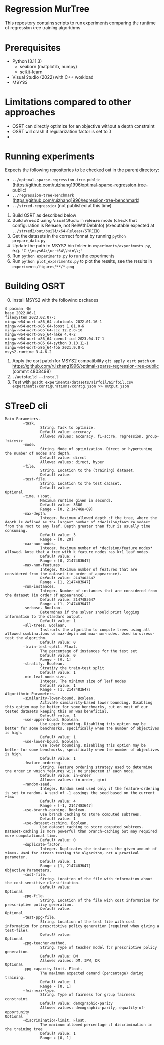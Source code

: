 # Regression MurTree
This repository contains scripts to run experiments comparing the runtime of regression tree training algorithms

# Prerequisites
- Python (3.11.3)
  - seaborn (matplotlib, numpy)
  - scikit-learn
- Visual Studio (2022) with C++ workload
- MSYS2

# Limitations compared to other approaches
- OSRT can directly optimize for an objective without a depth constraint
- OSRT will crash if regularization factor is set to 0
- ...

# Running experiments
Expects the following repositories to be checked out in the parent directory:
- `../optimal-sparse-regression-tree-public` (https://github.com/ruizhang1996/optimal-sparse-regression-tree-public)
- `../regression-tree-benchmark` (https://github.com/ruizhang1996/regression-tree-benchmark)
- `../streed-regression` (not published at this time)

1. Build OSRT as described below
2. Build streed2 using Visual Studio in release mode (check that configuration is Release, not RelWithDebInfo) (executable expected at `../streed2/out/build/x64-Release/STREED`)
3. Get the datasets in the correct format by running `python prepare_data.py`
4. Update the path to MSYS2 bin folder in `experiments/experiments.py`, e.g. `"C:\\msys64\\ucrt64\\bin\\;"`
5. Run `python experiments.py` to run the experiments
6. Run `python plot_experiments.py` to plot the results, see the results in `experiments/figures/**/*.png`

# Building OSRT
0. Install MSYS2 with the following packages
```
$ pacman -Qe
base 2022.06-1
filesystem 2023.02.07-1
mingw-w64-ucrt-x86_64-autotools 2022.01.16-1
mingw-w64-ucrt-x86_64-boost 1.81.0-6
mingw-w64-ucrt-x86_64-gcc 12.2.0-10
mingw-w64-ucrt-x86_64-make 4.4-2
mingw-w64-ucrt-x86_64-opencl-icd 2023.04.17-1
mingw-w64-ucrt-x86_64-python 3.10.11-1
mingw-w64-ucrt-x86_64-tbb 2021.9.0-1
msys2-runtime 3.4.6-2
```
1. Apply the osrt patch for MSYS2 compatibility `git apply osrt.patch` on https://github.com/ruizhang1996/optimal-sparse-regression-tree-public (commit 4803498)
2. `./autobuild --install`
3. Test with `gosdt experiments/datasets/airfoil/airfoil.csv experiments/configurations/config.json >> output.json`

# STreeD cli
```
Main Parameters.
        -task.
                String. Task to optimize.
                Default value: accuracy
                Allowed values: accuracy, f1-score, regression, group-fairness
        -mode.
                String. Mode of optimization. Direct or hypertuning the number of nodes and depth.
                Default value: direct
                Allowed values: direct, hyper
        -file.
                String. Location to the (training) dataset.
                Default value:
        -test-file.
                String. Location to the test dataset.
                Default value:
Optional
        -time. Float.
                Maximum runtime given in seconds.
                Default value: 3600
                Range = [0, 2.14748e+09]
        -max-depth.
                Integer. Maximum allowed depth of the tree, where the depth is defined as the largest number of *decision/feature nodes* from the root to any leaf. Depth greater than four is usually time consuming.
                Default value: 3
                Range = [0, 20]
        -max-num-nodes.
                Integer. Maximum number of *decision/feature nodes* allowed. Note that a tree with k feature nodes has k+1 leaf nodes.
                Default value: 7
                Range = [0, 2147483647]
        -max-num-features.
                Integer. Maximum number of features that are considered from the dataset (in order of appearance).
                Default value: 2147483647
                Range = [1, 2147483647]
        -num-instances.
                Integer. Number of instances that are considered from the dataset (in order of appearance).
                Default value: 2147483647
                Range = [1, 2147483647]
        -verbose. Boolean.
                Determines if the solver should print logging information to the standard output.
                Default value: 1
        -all-trees. Boolean.
                Instructs the algorithm to compute trees using all allowed combinations of max-depth and max-num-nodes. Used to stress-test the algorithm.
                Default value: 0
        -train-test-split. Float.
                The percentage of instances for the test set
                Default value: 0
                Range = [0, 1]
        -stratify. Boolean.
                Stratify the train-test split
                Default value: 1
        -min-leaf-node-size.
                Integer. The minimum size of leaf nodes
                Default value: 1
                Range = [1, 2147483647]
Algorithmic Parameters.
        -similarity-lower-bound. Boolean.
                Activate similarity-based lower bounding. Disabling this option may be better for some benchmarks, but on most of our tested datasets keeping this on was beneficial.
                Default value: 1
        -use-upper-bound. Boolean.
                Use upper bounding. Disabling this option may be better for some benchmarks, specifically when the number of objectives is high.
                Default value: 1
        -use-lower-bound. Boolean.
                Use lower bounding. Disabling this option may be better for some benchmarks, specifically when the number of objectives is high.
                Default value: 1
        -feature-ordering.
                String. Feature ordering strategy used to determine the order in which features will be inspected in each node.
                Default value: in-order
                Allowed values: in-order, gini
        -random-seed.
                Integer. Random seed used only if the feature-ordering is set to random. A seed of -1 assings the seed based on the current time.
                Default value: 4
                Range = [-1, 2147483647]
        -use-branch-caching. Boolean.
                Use branch caching to store computed subtrees.
                Default value: 1
        -use-dataset-caching. Boolean.
                Use dataset caching to store computed subtrees. Dataset-caching is more powerful than branch-caching but may required more computational time.
                Default value: 0
        -duplicate-factor.
                Integer. Duplicates the instances the given amount of times. Used for stress-testing the algorithm, not a practical parameter.
                Default value: 1
                Range = [1, 2147483647]
Objective Parameters.
        -cost-file.
                String. Location of the file with information about the cost-sensitive classification.
                Default value:
Optional
        -ppg-file.
                String. Location of the file with cost information for prescriptive policy generation.
                Default value:
Optional
        -test-ppg-file.
                String. Location of the test file with cost information for prescriptive policy generation (required when giving a test-file).
                Default value:
Optional
        -ppg-teacher-method.
                String. Type of teacher model for prescriptive policy generation.
                Default value: DM
                Allowed values: DM, IPW, DR
Optional
        -ppg-capacity-limit. Float.
                The maximum expected demand (percentage) during training.
                Default value: 1
                Range = [0, 1]
        -fairness-type.
                String. Type of fairness for group fairness constraint.
                Default value: demographic-parity
                Allowed values: demographic-parity, equality-of-opportunity
Optional
        -discrimination-limit. Float.
                The maximum allowed percentage of discrimination in the training tree
                Default value: 1
                Range = [0, 1]
```